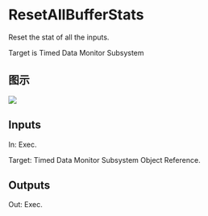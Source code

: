 # ResetAllBufferStats

Reset the stat of all the inputs.

Target is Timed Data Monitor Subsystem

## 图示

![]($-20221218-21131560.png)

## Inputs

In: Exec.

Target: Timed Data Monitor Subsystem Object Reference.  

## Outputs

Out: Exec.

